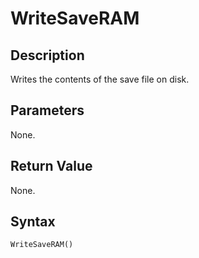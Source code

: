 # WriteSaveRAM

## Description
Writes the contents of the save file on disk.

## Parameters
None.

## Return Value
None.

## Syntax
```WriteSaveRAM()```